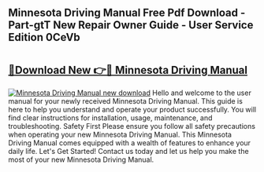 ## Minnesota Driving Manual Free Pdf Download - Part-gtT New Repair Owner Guide - User Service Edition 0CeVb

# <h2><a href="http://bc30766.oget.top/?id=Minnesota+Driving+Manual">🔗Download New 👉🔴 Minnesota Driving Manual</a></h2>

[![Minnesota Driving Manual new download](https://i.imgur.com/5g1atiW.png)](http://bc30766.oget.top/?id=Minnesota+Driving+Manual)
Hello and welcome to the user manual for your newly received Minnesota Driving Manual. This guide is here to help you understand and operate your product successfully. You will find clear instructions for installation, usage, maintenance, and troubleshooting. Safety First Please ensure you follow all safety precautions when operating your new Minnesota Driving Manual. This Minnesota Driving Manual comes equipped with a wealth of features to enhance your daily life. Let's Get Started! Contact us today and let us help you make the most of your new Minnesota Driving Manual.
